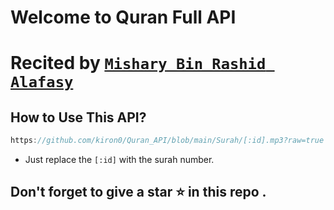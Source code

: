 ﻿# Welcome to Quran Full API

# Recited by <a href="https://en.wikipedia.org/wiki/Mishary_bin_Rashid_Alafasy"> `Mishary Bin Rashid Alafasy` </a>

## How to Use This API?

```javascript
https://github.com/kiron0/Quran_API/blob/main/Surah/[:id].mp3?raw=true
```

- Just replace the `[:id]` with the surah number.

## Don't forget to give a star ⭐ in this repo .